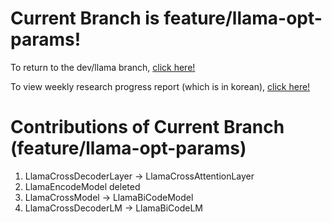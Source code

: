 # Current Branch is feature/llama-opt-params!
To return to the dev/llama branch, [click here!](https://github.com/JakeFRCSE/CrossDecoder/tree/dev/llama)

To view weekly research progress report (which is in korean), [click here!](https://crystal-air-942.notion.site/1a041c6bef1680e68685f7890655201b)


# Contributions of Current Branch (feature/llama-opt-params)
1. LlamaCrossDecoderLayer -> LlamaCrossAttentionLayer
2. LlamaEncodeModel deleted
3. LlamaCrossModel -> LlamaBiCodeModel
4. LlamaCrossDecoderLM -> LlamaBiCodeLM
